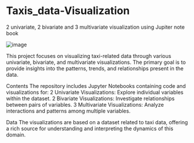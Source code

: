 # Taxis_data-Visualization
 2 univariate, 2 bivariate and 3 multivariate visualization using Jupiter note book

![image](https://images.pexels.com/photos/5834946/pexels-photo-5834946.jpeg?auto=compress&cs=tinysrgb&w=600)

This project focuses on visualizing taxi-related data through various univariate, bivariate, and multivariate visualizations. The primary goal is to provide insights into the patterns, trends, and relationships present in the data.

Contents
The repository includes Jupyter Notebooks containing code and visualizations for:
2 Univariate Visualizations: Explore individual variables within the dataset.
2 Bivariate Visualizations: Investigate relationships between pairs of variables.
3 Multivariate Visualizations: Analyze interactions and patterns among multiple variables.

Data
The visualizations are based on a dataset related to taxi data, offering a rich source for understanding and interpreting the dynamics of this domain.
